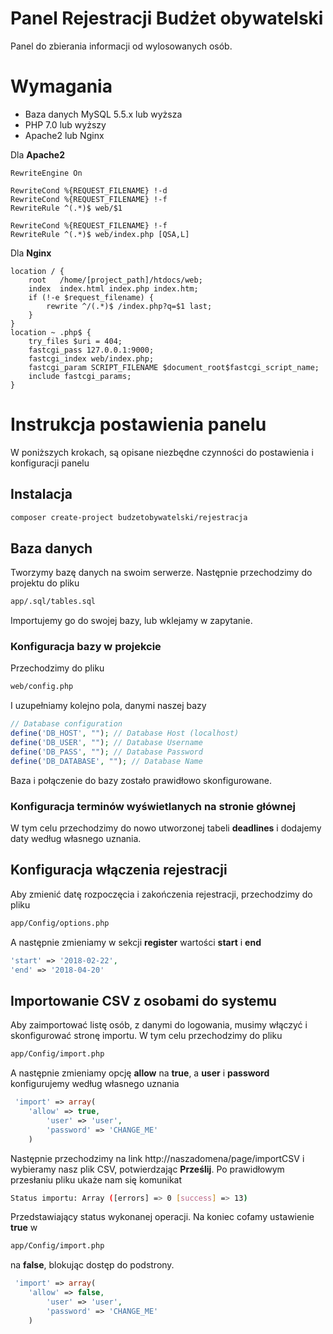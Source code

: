 # Panel Rejestracji Budżet obywatelski

Panel do zbierania informacji od wylosowanych osób.
# Wymagania
- Baza danych MySQL 5.5.x lub wyższa
- PHP 7.0 lub wyższy
- Apache2 lub Nginx

Dla **Apache2**
```apache2
RewriteEngine On

RewriteCond %{REQUEST_FILENAME} !-d
RewriteCond %{REQUEST_FILENAME} !-f
RewriteRule ^(.*)$ web/$1

RewriteCond %{REQUEST_FILENAME} !-f
RewriteRule ^(.*)$ web/index.php [QSA,L]
```
Dla **Nginx**
```
location / {
    root   /home/[project_path]/htdocs/web;
    index  index.html index.php index.htm;
    if (!-e $request_filename) {
        rewrite ^/(.*)$ /index.php?q=$1 last;
    }
}
location ~ .php$ {
    try_files $uri = 404;
    fastcgi_pass 127.0.0.1:9000;
    fastcgi_index web/index.php;
    fastcgi_param SCRIPT_FILENAME $document_root$fastcgi_script_name;
    include fastcgi_params;
}
```

# Instrukcja postawienia panelu
W poniższych krokach, są opisane niezbędne czynności do postawienia i konfiguracji panelu

## Instalacja 
```bash  
composer create-project budzetobywatelski/rejestracja
```

## Baza danych
Tworzymy bazę danych na swoim serwerze. Następnie przechodzimy do projektu do pliku
```bash  
app/.sql/tables.sql
```

Importujemy go do swojej bazy, lub wklejamy w zapytanie.
### Konfiguracja bazy w projekcie
Przechodzimy do pliku 
```bash 
web/config.php
```

I uzupełniamy kolejno pola, danymi naszej bazy
```php 
// Database configuration
define('DB_HOST', ""); // Database Host (localhost)
define('DB_USER', ""); // Database Username
define('DB_PASS', ""); // Database Password
define('DB_DATABASE', ""); // Database Name
```

Baza i połączenie do bazy zostało prawidłowo skonfigurowane.
### Konfiguracja terminów wyświetlanych na stronie głównej
W tym celu przechodzimy do nowo utworzonej tabeli **deadlines** i dodajemy daty według własnego uznania.
## Konfiguracja włączenia rejestracji 
Aby zmienić datę rozpoczęcia i zakończenia rejestracji, przechodzimy do pliku
```bash 
app/Config/options.php
```

A następnie zmieniamy w sekcji **register** wartości **start** i **end**
```php 
'start' => '2018-02-22',
'end' => '2018-04-20'
```

## Importowanie CSV z osobami do systemu
Aby zaimportować listę osób, z danymi do logowania, musimy włączyć i skonfigurować stronę importu. W tym celu przechodzimy do pliku
```bash 
app/Config/import.php
```

A następnie zmieniamy opcję **allow** na **true**, a **user** i **password** konfigurujemy według własnego uznania
```php 
 'import' => array(
	'allow' => true,
        'user' => 'user',
        'password' => 'CHANGE_ME' 
    )
```
Następnie przechodzimy na link http://naszadomena/page/importCSV i wybieramy nasz plik CSV, potwierdzając **Prześlij**.
Po prawidłowym przesłaniu pliku ukaże nam się komunikat
```bash 
Status importu: Array ([errors] => 0 [success] => 13)
```

Przedstawiający status wykonanej operacji.
Na koniec cofamy ustawienie **true** w 
```bash 
app/Config/import.php
```

na **false**, blokując dostęp do podstrony.

```php 
 'import' => array(
	'allow' => false,
        'user' => 'user',
        'password' => 'CHANGE_ME' 
    )
```
